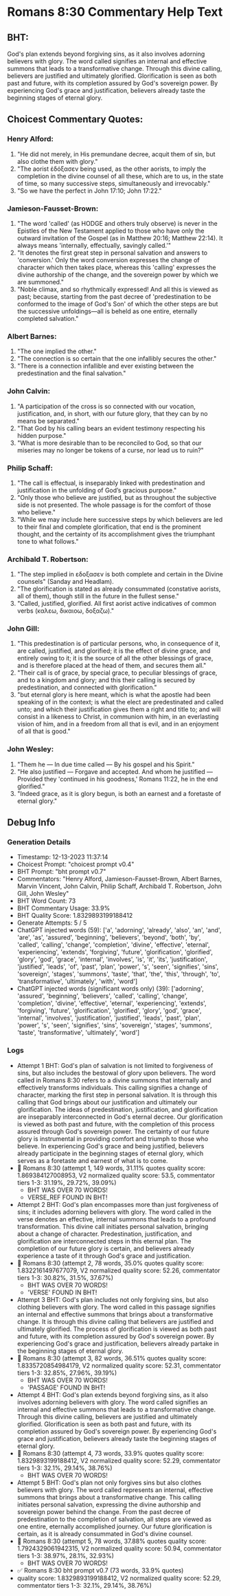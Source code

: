 # Romans 8:30 Commentary Help Text

## BHT:
God's plan extends beyond forgiving sins, as it also involves adorning believers with glory. The word called signifies an internal and effective summons that leads to a transformative change. Through this divine calling, believers are justified and ultimately glorified. Glorification is seen as both past and future, with its completion assured by God's sovereign power. By experiencing God's grace and justification, believers already taste the beginning stages of eternal glory.

## Choicest Commentary Quotes:
### Henry Alford:
1. "He did not merely, in His premundane decree, acquit them of sin, but also clothe them with glory."
2. "The aorist ἐδόξασεν being used, as the other aorists, to imply the completion in the divine counsel of all these, which are to us, in the state of time, so many successive steps, simultaneously and irrevocably."
3. "So we have the perfect in John 17:10; John 17:22."

### Jamieson-Fausset-Brown:
1. "The word 'called' (as HODGE and others truly observe) is never in the Epistles of the New Testament applied to those who have only the outward invitation of the Gospel (as in Matthew 20:16; Matthew 22:14). It always means 'internally, effectually, savingly called.'"
2. "It denotes the first great step in personal salvation and answers to 'conversion.' Only the word conversion expresses the change of character which then takes place, whereas this 'calling' expresses the divine authorship of the change, and the sovereign power by which we are summoned."
3. "Noble climax, and so rhythmically expressed! And all this is viewed as past; because, starting from the past decree of 'predestination to be conformed to the image of God's Son' of which the other steps are but the successive unfoldings—all is beheld as one entire, eternally completed salvation."

### Albert Barnes:
1. "The one implied the other."
2. "The connection is so certain that the one infallibly secures the other."
3. "There is a connection infallible and ever existing between the predestination and the final salvation."

### John Calvin:
1. "A participation of the cross is so connected with our vocation, justification, and, in short, with our future glory, that they can by no means be separated."
2. "That God by his calling bears an evident testimony respecting his hidden purpose."
3. "What is more desirable than to be reconciled to God, so that our miseries may no longer be tokens of a curse, nor lead us to ruin?"

### Philip Schaff:
1. "The call is effectual, is inseparably linked with predestination and justification in the unfolding of God’s gracious purpose."
2. "Only those who believe are justified, but as throughout the subjective side is not presented. The whole passage is for the comfort of those who believe."
3. "While we may include here successive steps by which believers are led to their final and complete glorification, that end is the prominent thought, and the certainty of its accomplishment gives the triumphant tone to what follows."

### Archibald T. Robertson:
1. "The step implied in εδοξασεν is both complete and certain in the Divine counsels" (Sanday and Headlam).
2. "The glorification is stated as already consummated (constative aorists, all of them), though still in the future in the fullest sense."
3. "Called, justified, glorified. All first aorist active indicatives of common verbs (καλεω, δικαιοω, δοξαζω)."

### John Gill:
1. "This predestination is of particular persons, who, in consequence of it, are called, justified, and glorified; it is the effect of divine grace, and entirely owing to it; it is the source of all the other blessings of grace, and is therefore placed at the head of them, and secures them all."
2. "Their call is of grace, by special grace, to peculiar blessings of grace, and to a kingdom and glory; and this their calling is secured by predestination, and connected with glorification."
3. "but eternal glory is here meant, which is what the apostle had been speaking of in the context; is what the elect are predestinated and called unto; and which their justification gives them a right and title to; and will consist in a likeness to Christ, in communion with him, in an everlasting vision of him, and in a freedom from all that is evil, and in an enjoyment of all that is good."

### John Wesley:
1. "Them he — In due time called — By his gospel and his Spirit."
2. "He also justified — Forgave and accepted. And whom he justified — Provided they 'continued in his goodness,' Romans 11:22, he in the end glorified."
3. "Indeed grace, as it is glory begun, is both an earnest and a foretaste of eternal glory."


## Debug Info
### Generation Details
- Timestamp: 12-13-2023 11:37:14
- Choicest Prompt: "choicest prompt v0.4"
- BHT Prompt: "bht prompt v0.7"
- Commentators: "Henry Alford, Jamieson-Fausset-Brown, Albert Barnes, Marvin Vincent, John Calvin, Philip Schaff, Archibald T. Robertson, John Gill, John Wesley"
- BHT Word Count: 73
- BHT Commentary Usage: 33.9%
- BHT Quality Score: 1.8329893199188412
- Generate Attempts: 5 / 5
- ChatGPT injected words (59):
	['a', 'adorning', 'already', 'also', 'an', 'and', 'are', 'as', 'assured', 'beginning', 'believers', 'beyond', 'both', 'by', 'called', 'calling', 'change', 'completion', 'divine', 'effective', 'eternal', 'experiencing', 'extends', 'forgiving', 'future', 'glorification', 'glorified', 'glory', 'god', 'grace', 'internal', 'involves', 'is', 'it', 'its', 'justification', 'justified', 'leads', 'of', 'past', 'plan', 'power', 's', 'seen', 'signifies', 'sins', 'sovereign', 'stages', 'summons', 'taste', 'that', 'the', 'this', 'through', 'to', 'transformative', 'ultimately', 'with', 'word']
- ChatGPT injected words (significant words only) (39):
	['adorning', 'assured', 'beginning', 'believers', 'called', 'calling', 'change', 'completion', 'divine', 'effective', 'eternal', 'experiencing', 'extends', 'forgiving', 'future', 'glorification', 'glorified', 'glory', 'god', 'grace', 'internal', 'involves', 'justification', 'justified', 'leads', 'past', 'plan', 'power', 's', 'seen', 'signifies', 'sins', 'sovereign', 'stages', 'summons', 'taste', 'transformative', 'ultimately', 'word']

### Logs
- Attempt 1 BHT: God's plan of salvation is not limited to forgiveness of sins, but also includes the bestowal of glory upon believers. The word called in Romans 8:30 refers to a divine summons that internally and effectively transforms individuals. This calling signifies a change of character, marking the first step in personal salvation. It is through this calling that God brings about our justification and ultimately our glorification. The ideas of predestination, justification, and glorification are inseparably interconnected in God's eternal decree. Our glorification is viewed as both past and future, with the completion of this process assured through God's sovereign power. The certainty of our future glory is instrumental in providing comfort and triumph to those who believe. In experiencing God's grace and being justified, believers already participate in the beginning stages of eternal glory, which serves as a foretaste and earnest of what is to come.
- 🔄 Romans 8:30 (attempt 1, 149 words, 31.11% quotes quality score: 1.869384127008953, V2 normalized quality score: 53.5, commentator tiers 1-3: 31.19%, 29.72%, 39.09%) 
	- BHT WAS OVER 70 WORDS! 
	- VERSE_REF FOUND IN BHT!
- Attempt 2 BHT: God's plan encompasses more than just forgiveness of sins; it includes adorning believers with glory. The word called in the verse denotes an effective, internal summons that leads to a profound transformation. This divine call initiates personal salvation, bringing about a change of character. Predestination, justification, and glorification are interconnected steps in this eternal plan. The completion of our future glory is certain, and believers already experience a taste of it through God's grace and justification.
- 🔄 Romans 8:30 (attempt 2, 78 words, 35.0% quotes quality score: 1.8322161497677079, V2 normalized quality score: 52.26, commentator tiers 1-3: 30.82%, 31.5%, 37.67%) 
	- BHT WAS OVER 70 WORDS! 
	- 'VERSE' FOUND IN BHT!
- Attempt 3 BHT: God's plan includes not only forgiving sins, but also clothing believers with glory. The word called in this passage signifies an internal and effective summons that brings about a transformative change. It is through this divine calling that believers are justified and ultimately glorified. The process of glorification is viewed as both past and future, with its completion assured by God's sovereign power. By experiencing God's grace and justification, believers already partake in the beginning stages of eternal glory.
- 🔄 Romans 8:30 (attempt 3, 82 words, 36.51% quotes quality score: 1.8335720854984179, V2 normalized quality score: 52.31, commentator tiers 1-3: 32.85%, 27.96%, 39.19%) 
	- BHT WAS OVER 70 WORDS! 
	- 'PASSAGE' FOUND IN BHT!
- Attempt 4 BHT: God's plan extends beyond forgiving sins, as it also involves adorning believers with glory. The word called signifies an internal and effective summons that leads to a transformative change. Through this divine calling, believers are justified and ultimately glorified. Glorification is seen as both past and future, with its completion assured by God's sovereign power. By experiencing God's grace and justification, believers already taste the beginning stages of eternal glory.
- 🔄 Romans 8:30 (attempt 4, 73 words, 33.9% quotes quality score: 1.8329893199188412, V2 normalized quality score: 52.29, commentator tiers 1-3: 32.1%, 29.14%, 38.76%) 
	- BHT WAS OVER 70 WORDS!
- Attempt 5 BHT: God's plan not only forgives sins but also clothes believers with glory. The word called represents an internal, effective summons that brings about a transformative change. This calling initiates personal salvation, expressing the divine authorship and sovereign power behind the change. From the past decree of predestination to the completion of salvation, all steps are viewed as one entire, eternally accomplished journey. Our future glorification is certain, as it is already consummated in God's divine counsel.
- 🔄 Romans 8:30 (attempt 5, 78 words, 37.88% quotes quality score: 1.7924329061942315, V2 normalized quality score: 50.94, commentator tiers 1-3: 38.97%, 28.1%, 32.93%) 
	- BHT WAS OVER 70 WORDS!
- ✅ Romans 8:30 bht prompt v0.7 (73 words, 33.9% quotes)
- quality score: 1.8329893199188412, V2 normalized quality score: 52.29, commentator tiers 1-3: 32.1%, 29.14%, 38.76%)